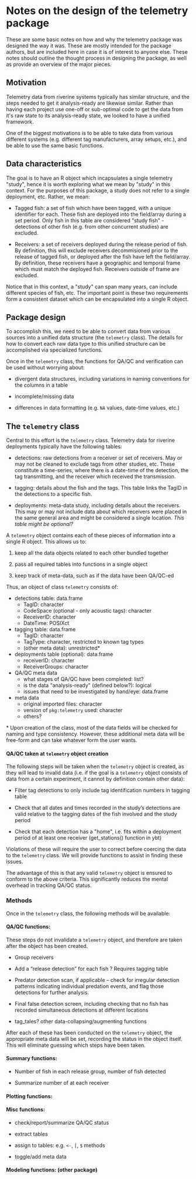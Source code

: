 # Notes on the design of the telemetry package

These are some basic notes on how and why the telemetry package was
designed the way it was. These are mostly intended for the package
authors, but are included here in case it is of interest to anyone
else. These notes should outline the thought process in designing the
package, as well as provide an overview of the major pieces. 

## Motivation

Telemetry data from riverine systems typically has similar structure,
and the steps needed to get it analysis-ready are likewise
similar. Rather than having each project use one-off or sub-optimal
code to get the data from it's raw state to its analysis-ready state,
we looked to have a unified framework. 

One of the biggest motivations is to be able to take data from various
different systems (e.g. different tag manufacturers, array setups,
etc.), and be able to use the same basic functions. 

## Data characteristics

The goal is to have an R object which incapsulates a single telemetry
"study", hence it is worth exploring what we mean by "study" in this
context. For the purposes of this package, a study does not refer to a
single deployment, etc. Rather, we mean:

  + Tagged fish: a set of fish which have been tagged, with a unique
    identifier for each. These fish are deployed into the field/array
    during a set period. Only fish in this table are considered "study
    fish" - detections of other fish (e.g. from other concurrent
    studies) are excluded.
	
  + Receivers: a set of receivers deployed during the release period
    of fish. By definition, this will exclude receivers decommisioned
    prior to the release of tagged fish, or deployed after the fish
    have left the field/array. By definition, these receivers have a
    geographic and temporal frame which must match the deployed
    fish. Receivers outside of frame are excluded.
	 

Notice that in this context, a "study" can span many years, can
include different species of fish, etc. The important point is these
two requirements form a consistent dataset which can be encapsulated
into a single R object.

## Package design 

To accomplish this, we need to be able to convert data from various
sources into a unified data structure (the `telemetry` class). The
details for how to convert each raw data type to this unified structure
can be accomplished via specialized functions.

Once in the `telemetry` class, the functions for QA/QC and
verification can be used without worrying about:

  + divergent data structures, including variations in naming
    conventions for the columns in a table 
	
  + incomplete/missing data
  
  + differences in data formatting (e.g. `NA` values, date-time values,
    etc.)
	
## The `telemetry` class

Central to this effort is the `telemetry` class. Telemetry data for
riverine deployments typically have the following tables:

  + detections: raw detections from a receiver or set of
    receivers. May or may not be cleaned to exclude tags from other
    studies, etc. These constitute a time-series, where there is a
    date-time of the detection, the tag transmitting, and the receiver
    which received the transmission. 
	
  + tagging: details about the fish and the tags. This table links the
    TagID in the detections to a specific fish. 
		
  + deployments: meta-data study, including details about the
    receivers. This may or may not include data about which receivers
    were placed in the same general area and might be considered a
    single location. *This table might be optional?*
	
A `telemetry` object contains each of these pieces of information into
a single R object. This allows us to:

1. keep all the data objects related to each other bundled together

1. pass all required tables into functions in a single object

1. keep track of meta-data, such as if the data have been QA/QC-ed

Thus, an object of class `telemetry` consists of:

  + detections table: data.frame
    - TagID: character
	- CodeSpace (optional - only acoustic tags): character
	- ReceiverID: character
	- DateTime: POSIXct
  + tagging table: data.frame
    - TagID: character
	- TagType: character, restricted to known tag types
	- (other meta data): unrestricted\*
  + deployments table (optional): data.frame
    - receiverID: character
	- ReceiverGroups: character
  + QA/QC meta data
    - what stages of QA/QC have been completed: list?
	- is the data "analysis-ready" (defined below?): logical
	- issues that need to be investigated by hand/eye: data.frame
  + meta data
    - original imported files: character
	- version of `pkg:telemetry` used: character
	- others?

\* Upon creation of the class, most of the data fields will be checked
for naming and type consistency. However, these additional meta data
will be free-form and can take whatever form the user wants. 

#### QA/QC taken at `telemetry` object creation

The following steps will be taken when the `telemetry` object is
created, as they will lead to invalid data (i.e. if the goal is a
`telemetry` object consists of data from a certain experiment, it
cannot by definition contain other data):

  + Filter tag detections to only include tag identification numbers
    in tagging table  	
	
  + Check that all dates and times recorded in the study’s detections
    are valid relative to the tagging dates of the fish involved and
    the study period
	
  + Check that each detection has a "home", i.e. fits within a
    deployment period of at least one receiver (get_stations()
    function in ybt) 
	
Violations of these will require the user to correct before coercing
the data to the `telemetry` class. We will provide functions to assist
in finding these issues.

The advantage of this is that any valid `telemetry` object is ensured
to conform to the above criteria. This significantly reduces the
mental overhead in tracking QA/QC status.

### Methods

Once in the `telemetry` class, the following methods will be
available:

#### QA/QC functions:

These steps do not invalidate a `telemetry` object, and therefore are
taken after the object has been created. 

  + Group receivers

  + Add a “release detection” for each fish ? Requires tagging table

  + Predator detection scan, if applicable – check for irregular
	detection patterns indicating individual predation events, and flag
	those detections for further analysis. 
  
  + Final false detection screen, including checking that no fish has
    recorded simultaneous detections at different locations

  + tag_tales? other data-collapsing/augmenting functions
  
After each of these has been conducted on the `telemetry` object, the
appropriate meta data will be set, recording the status in the object
itself. This will eliminate guessing which steps have been taken. 

#### Summary functions:

  + Number of fish in each release group, number of fish detected
  
  + Summarize number of at each receiver

#### Plotting functions:

#### Misc functions:

  + check/report/summarize QA/QC status
  
  + extract tables
  
  + assign to tables: e.g. `<-`, `[`, `$` methods
  
  + toggle/add meta data

#### Modeling functions: (other package)

	
